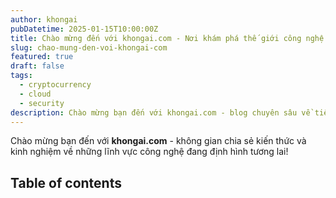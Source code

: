 ```yaml
---
author: khongai
pubDatetime: 2025-01-15T10:00:00Z
title: Chào mừng đến với khongai.com - Nơi khám phá thế giới công nghệ
slug: chao-mung-den-voi-khongai-com
featured: true
draft: false
tags:
  - cryptocurrency
  - cloud
  - security
description: Chào mừng bạn đến với khongai.com - blog chuyên sâu về tiền số, cloud computing và bảo mật thông tin. Nơi chia sẻ kiến thức và kinh nghiệm trong lĩnh vực công nghệ.
---
```


Chào mừng bạn đến với **khongai.com** - không gian chia sẻ kiến thức và kinh nghiệm về những lĩnh vực công nghệ đang định hình tương lai!

## Table of contents

